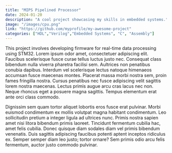 ```yaml
---
title: "MIPS Pipelined Processor"
date: 2024-01-20
description: "A cool project showcasing my skills in embedded systems."
image: "/images/cpu.png"
link: "https://github.com/myprofile/my-awesome-project"
categories: ["HDL","Verilog","Embedded Systems", "C", "Assembly"]
---
```


This project involves developing firmware for real-time data processing using STM32.
Lorem ipsum odor amet, consectetuer adipiscing elit. Faucibus scelerisque fusce curae tellus luctus justo nec. Consequat class bibendum nulla viverra pharetra facilisi sem. Aultrices non penatibus conubia dapibus. Interdum vel scelerisque lectus natoque himenaeos accumsan fusce maecenas montes. Placerat massa morbi nostra sem, proin fames fringilla nostra. Cursus penatibus nec fusce adipiscing velit sagittis lorem nostra maecenas. Lectus primis augue arcu cras lacus nec non. Neque rhoncus eget a posuere magna sagittis. Tempus elementum erat ante orci class commodo.

Dignissim sem quam tortor aliquet lobortis eros fusce erat pulvinar. Morbi euismod condimentum ex mollis volutpat magna habitant condimentum. Leo sollicitudin pretium a integer ligula ad ultrices nunc. Primis nostra sapien amet nisi litora bibendum primis laoreet. Tincidunt fermentum cubilia hac, amet felis cubilia. Donec quisque diam sodales diam vel primis bibendum venenatis. Duis sagittis adipiscing faucibus potenti aptent inceptos ridiculus ex. Semper semper diam leo justo; tortor ornare? Sem primis odio arcu felis fermentum, auctor justo commodo pulvinar.
